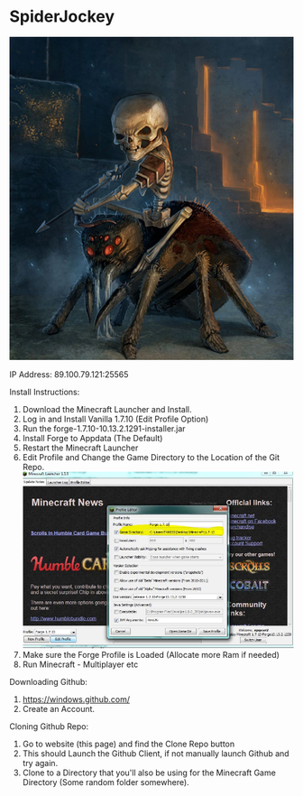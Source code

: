 # SpiderJockey
![](https://github.com/Coggroach/SpiderJockey/blob/master/Misc/Logo.jpg)

IP Address: 89.100.79.121:25565

Install Instructions:

1. Download the Minecraft Launcher and Install.
2. Log in and Install Vanilla 1.7.10 (Edit Profile Option)
3. Run the forge-1.7.10-10.13.2.1291-installer.jar
4. Install Forge to Appdata (The Default)
5. Restart the Minecraft Launcher
6. Edit Profile and Change the Game Directory to the Location of the Git Repo.
![](https://github.com/Coggroach/SpiderJockey/blob/master/Misc/Launcher.jpg)
7. Make sure the Forge Profile is Loaded (Allocate more Ram if needed)
8. Run Minecraft - Multiplayer etc

Downloading Github:

1. https://windows.github.com/
2. Create an Account.

Cloning Github Repo:

1. Go to website (this page) and find the Clone Repo button
2. This should Launch the Github Client, if not manually launch Github and try again.
3. Clone to a Directory that you'll also be using for the Minecraft Game Directory (Some random folder somewhere).





